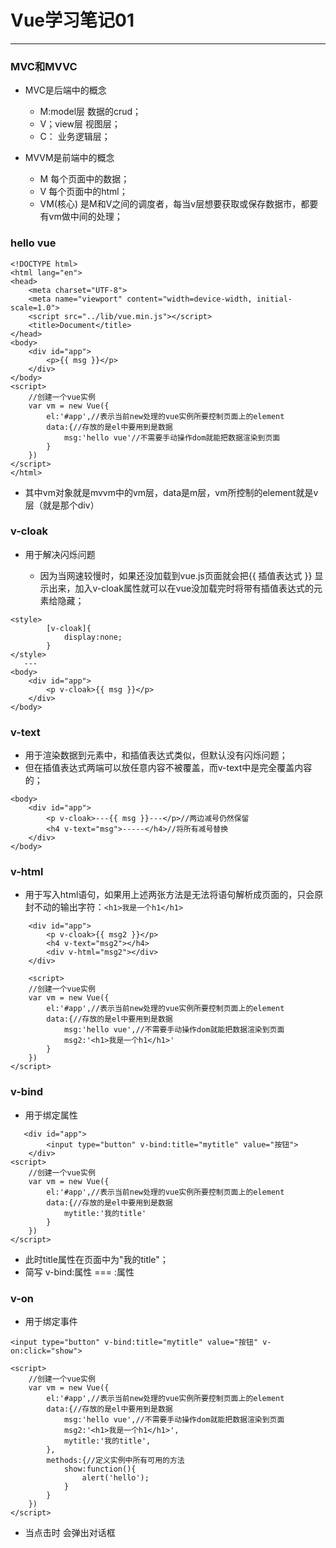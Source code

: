 # Vue学习笔记01
---
### MVC和MVVC
- MVC是后端中的概念
   
   - M:model层 数据的crud；
   - V；view层 视图层；
   - C： 业务逻辑层；

- MVVM是前端中的概念
   
   - M 每个页面中的数据；
   - V 每个页面中的html；
   - VM(核心) 是M和V之间的调度者，每当v层想要获取或保存数据市，都要有vm做中间的处理；

### hello vue
```
<!DOCTYPE html>
<html lang="en">
<head>
    <meta charset="UTF-8">
    <meta name="viewport" content="width=device-width, initial-scale=1.0">
    <script src="../lib/vue.min.js"></script>
    <title>Document</title>
</head>
<body>
    <div id="app">
        <p>{{ msg }}</p>
    </div>
</body>
<script>
    //创建一个vue实例
    var vm = new Vue({
        el:'#app',//表示当前new处理的vue实例所要控制页面上的element
        data:{//存放的是el中要用到是数据
            msg:'hello vue'//不需要手动操作dom就能把数据渲染到页面
        }
    })
</script>
</html>
```
- 其中vm对象就是mvvm中的vm层，data是m层，vm所控制的element就是v层（就是那个div）

### v-cloak
- 用于解决闪烁问题
   
   - 因为当网速较慢时，如果还没加载到vue.js页面就会把{{ 插值表达式 }} 显示出来，加入v-cloak属性就可以在vue没加载完时将带有插值表达式的元素给隐藏；
```
<style>
        [v-cloak]{
            display:none;
        }
</style>
   ---
<body>
    <div id="app">
        <p v-cloak>{{ msg }}</p>
    </div>
</body>
```

### v-text
- 用于渲染数据到元素中，和插值表达式类似，但默认没有闪烁问题；
- 但在插值表达式两端可以放任意内容不被覆盖，而v-text中是完全覆盖内容的；
```
<body>
    <div id="app">
        <p v-cloak>---{{ msg }}---</p>//两边减号仍然保留
        <h4 v-text="msg">-----</h4>//将所有减号替换
    </div>
</body>
```

### v-html
- 用于写入html语句，如果用上述两张方法是无法将语句解析成页面的，只会原封不动的输出字符：`<h1>我是一个h1</h1>`
```
    <div id="app">
        <p v-cloak>{{ msg2 }}</p>
        <h4 v-text="msg2"></h4>
        <div v-html="msg2"></div>
    </div>

    <script>
    //创建一个vue实例
    var vm = new Vue({
        el:'#app',//表示当前new处理的vue实例所要控制页面上的element
        data:{//存放的是el中要用到是数据
            msg:'hello vue',//不需要手动操作dom就能把数据渲染到页面
            msg2:'<h1>我是一个h1</h1>'
        }
    })
</script>

```

### v-bind
- 用于绑定属性
```
   <div id="app">
        <input type="button" v-bind:title="mytitle" value="按钮">
    </div>
<script>
    //创建一个vue实例
    var vm = new Vue({
        el:'#app',//表示当前new处理的vue实例所要控制页面上的element
        data:{//存放的是el中要用到是数据
            mytitle:'我的title'
        }
    })
</script>
```
- 此时title属性在页面中为"我的title"；
- 简写 v-bind:属性 === :属性

### v-on
- 用于绑定事件
```
<input type="button" v-bind:title="mytitle" value="按钮" v-on:click="show">

<script>
    //创建一个vue实例
    var vm = new Vue({
        el:'#app',//表示当前new处理的vue实例所要控制页面上的element
        data:{//存放的是el中要用到是数据
            msg:'hello vue',//不需要手动操作dom就能把数据渲染到页面
            msg2:'<h1>我是一个h1</h1>',
            mytitle:'我的title',
        },
        methods:{//定义实例中所有可用的方法
            show:function(){
                alert('hello');
            }
        }
    })
</script>
```
- 当点击时 会弹出对话框